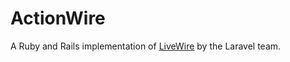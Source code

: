 # ActionWire

A Ruby and Rails implementation of [LiveWire](https://livewire.laravel.com/) by the Laravel team.

